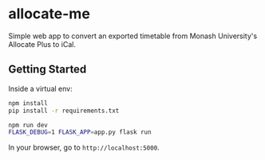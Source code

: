 # allocate-me

Simple web app to convert an exported timetable from Monash University's Allocate Plus to iCal.

## Getting Started

Inside a virtual env:

```bash
npm install
pip install -r requirements.txt

npm run dev
FLASK_DEBUG=1 FLASK_APP=app.py flask run
```

In your browser, go to `http://localhost:5000`.
